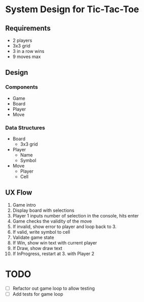 # System Design for Tic-Tac-Toe

## Requirements

- 2 players
- 3x3 grid
- 3 in a row wins
- 9 moves max

## Design

### Components

- Game
- Board
- Player
- Move

### Data Structures

- Board
  - 3x3 grid
- Player
    - Name
    - Symbol
- Move
    - Player
    - Cell

## UX Flow

1. Game intro
2. Display board with selections
3. Player 1 inputs number of selection in the console, hits enter
4. Game checks the validity of the move
5. If invalid, show error to player and loop back to 3.
6. If valid, write symbol to cell
7. Validate game state
8. If Win, show win text with current player
9. If Draw, show draw text
10. If InProgress, restart at 3. with Player 2


# TODO

- [ ] Refactor out game loop to allow testing
- [ ] Add tests for game loop
